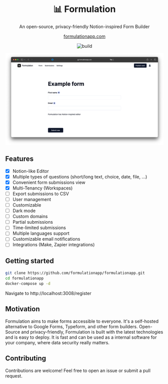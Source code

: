 <h1 align="center"><b>📊 Formulation</b></h1>
<p align="center">
  An open-source, privacy-friendly Notion-inspired Form Builder
</p>
<p align="center">
  <a href="https://formulationapp.com" target="_blank">formulationapp.com</a>
</p>
<p align="center">
    <img src="https://github.com/formulationapp/formulationapp/actions/workflows/docker.yml/badge.svg" alt="build">
</p>

![editor.png](screenshots/editor.png)

## Features
- [x] Notion-like Editor
- [x] Multiple types of questions (short/long text, choice, date, file, ...)
- [x] Convenient form submissions view
- [x] Multi-Tenancy (Workspaces)
- [ ] Export submissions to CSV
- [ ] User management
- [ ] Customizable
- [ ] Dark mode
- [ ] Custom domains
- [ ] Partial submissions
- [ ] Time-limited submissions
- [ ] Multiple languages support
- [ ] Customizable email notifications
- [ ] Integrations (Make, Zapier integrations)

## Getting started
```bash
git clone https://github.com/formulationapp/formulationapp.git
cd formulationapp
docker-compose up -d
```

Navigate to http://localhost:3008/register

## Motivation
Formulation aims to make forms accessible to everyone. It's a self-hosted alternative to Google Forms, Typeform, and other form builders.
Open-Source and privacy-friendly, Formulation is built with the latest technologies and is easy to deploy.
It is fast and can be used as a internal software for your company, where data security really matters.

## Contributing
Contributions are welcome! Feel free to open an issue or submit a pull request.